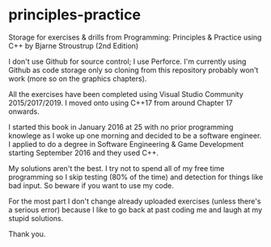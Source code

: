 # principles-practice
Storage for exercises &amp; drills from Programming: Principles &amp; Practice using C++ by Bjarne Stroustrup (2nd Edition)

I don't use Github for source control; I use Perforce. I'm currently using Github as code storage only so cloning from this repository probably won't work (more so on the graphics chapters).

All the exercises have been completed using Visual Studio Community 2015/2017/2019. I moved onto using C++17 from around Chapter 17 onwards.

I started this book in January 2016 at 25 with no prior programming knowlege as I woke up one morning and decided to be a software engineer. I applied to do a degree in Software Engineering & Game Development starting September 2016 and they used C++.

My solutions aren't the best. I try not to spend all of my free time programming so I skip testing (80% of the time) and detection for things like bad input. So beware if you want to use my code. 

For the most part I don't change already uploaded exercises (unless there's a serious error) because I like to go back at past coding me and laugh at my stupid solutions.

Thank you.
